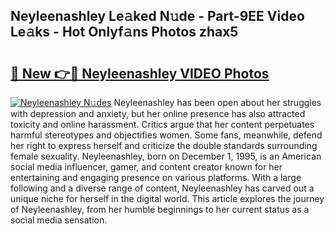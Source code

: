 ## Neyleenashley Le𝚊ked N𝚞de - Part-9EE Video Le𝚊ks - Hot Onlyf𝚊ns Photos zhax5

# <h2><a href="http://ab60245.deff.icu/?id=Neyleenashley">🔗 New 👉🔴 Neyleenashley VIDEO Photos</a></h2>

[![Neyleenashley N𝚞des](https://i.imgur.com/rIISA9y.gif)](http://ab60245.deff.icu/?id=Neyleenashley)
Neyleenashley has been open about her struggles with depression and anxiety, but her online presence has also attracted toxicity and online harassment. Critics argue that her content perpetuates harmful stereotypes and objectifies women. Some fans, meanwhile, defend her right to express herself and criticize the double standards surrounding female sexuality. Neyleenashley, born on December 1, 1995, is an American social media influencer, gamer, and content creator known for her entertaining and engaging presence on various platforms. With a large following and a diverse range of content, Neyleenashley has carved out a unique niche for herself in the digital world. This article explores the journey of Neyleenashley, from her humble beginnings to her current status as a social media sensation.
